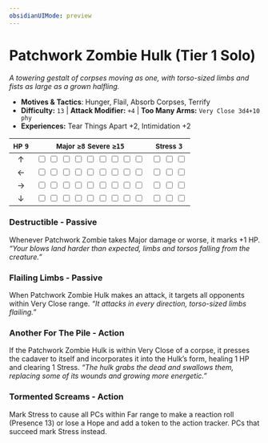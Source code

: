 ```yaml
---
obsidianUIMode: preview
---
```

# Patchwork Zombie Hulk (Tier 1 Solo)

*A towering gestalt of corpses moving as one, with torso-sized limbs and fists as large as a grown halfling.*

- **Motives & Tactics**: Hunger, Flail, Absorb Corpses, Terrify
- **Difficulty:** `13` | **Attack Modifier:** `+4` | **Too Many Arms:** `Very Close 3d4+10 phy`
- **Experiences:** Tear Things Apart +2, Intimidation +2

| <small>HP</small> `9` | <small>Major</small> `≥8` <small>Severe</small> `≥15` | <small>Stress</small> `3` |
|:-:|:-:|:-:|
| ↑ |  <input type="checkbox" unchecked id="ea656737"> <input type="checkbox" unchecked id="6532bb1f"> <input type="checkbox" unchecked id="81757bfc"> <input type="checkbox" unchecked id="906897bb"> <input type="checkbox" unchecked id="b2cd6412"> <input type="checkbox" unchecked id="9f3205df"> <input type="checkbox" unchecked id="39252d69"> <input type="checkbox" unchecked id="013f9972"> <input type="checkbox" unchecked id="ebfc1677"> |  <input type="checkbox" unchecked id="6c4291f1"> <input type="checkbox" unchecked id="6934620e"> <input type="checkbox" unchecked id="c63c617e"> |
| ← |  <input type="checkbox" unchecked id="f923c48d"> <input type="checkbox" unchecked id="1002fd20"> <input type="checkbox" unchecked id="58c58c77"> <input type="checkbox" unchecked id="35563dd7"> <input type="checkbox" unchecked id="f9ec3aa8"> <input type="checkbox" unchecked id="4594ff5a"> <input type="checkbox" unchecked id="f8d126c5"> <input type="checkbox" unchecked id="71a1eaa6"> <input type="checkbox" unchecked id="e99736ec"> |  <input type="checkbox" unchecked id="56f7a3e9"> <input type="checkbox" unchecked id="ab3aa489"> <input type="checkbox" unchecked id="a1b37db0"> |
| → |  <input type="checkbox" unchecked id="f4bd5675"> <input type="checkbox" unchecked id="e44bfd2a"> <input type="checkbox" unchecked id="16e150a1"> <input type="checkbox" unchecked id="bbb3ff45"> <input type="checkbox" unchecked id="850540bc"> <input type="checkbox" unchecked id="c85c9db2"> <input type="checkbox" unchecked id="6e4436f9"> <input type="checkbox" unchecked id="2ef574e0"> <input type="checkbox" unchecked id="eef10b6a"> |  <input type="checkbox" unchecked id="52e29801"> <input type="checkbox" unchecked id="48a94e98"> <input type="checkbox" unchecked id="bbeaac32"> |
| ↓ |  <input type="checkbox" unchecked id="ab6a5597"> <input type="checkbox" unchecked id="e89f19fa"> <input type="checkbox" unchecked id="32e36430"> <input type="checkbox" unchecked id="83220edd"> <input type="checkbox" unchecked id="c87f6288"> <input type="checkbox" unchecked id="8f7c0989"> <input type="checkbox" unchecked id="831362d2"> <input type="checkbox" unchecked id="8c68e855"> <input type="checkbox" unchecked id="c2f9e1e2"> |  <input type="checkbox" unchecked id="b5197ed1"> <input type="checkbox" unchecked id="5464a2f9"> <input type="checkbox" unchecked id="7156db4d"> |

### Destructible - Passive

Whenever Patchwork Zombie takes Major damage or worse, it marks +1 HP. *“Your blows land harder than expected, limbs and torsos falling from the creature.”*

### Flailing Limbs - Passive

When Patchwork Zombie Hulk makes an attack, it targets all opponents within Very Close range. *“It attacks in every direction, torso-sized limbs flailing.”*

### Another For The Pile - Action

If the Patchwork Zombie Hulk is within Very Close of a corpse, it presses the cadaver to itself and incorporates it into the Hulk’s form, healing 1 HP and clearing 1 Stress. *“The hulk grabs the dead and swallows them, replacing some of its wounds and growing more energetic.”*

### Tormented Screams - Action

Mark Stress to cause all PCs within Far range to make a reaction roll (Presence 13) or lose a Hope and add a token to the action tracker. PCs that succeed mark Stress instead.